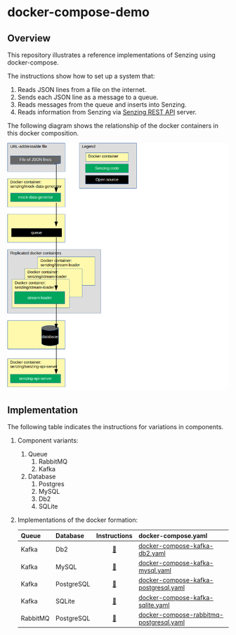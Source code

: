 # docker-compose-demo

## Overview

This repository illustrates a reference implementations of Senzing using docker-compose.

The instructions show how to set up a system that:

1. Reads JSON lines from a file on the internet.
1. Sends each JSON line as a message to a queue.
1. Reads messages from the queue and inserts into Senzing.
1. Reads information from Senzing via [Senzing REST API](https://github.com/Senzing/senzing-rest-api) server.

The following diagram shows the relationship of the docker containers in this docker composition.

![Image of architecture](docs/img-architecture/architecture.png)

## Implementation

The following table indicates the instructions for variations in components.

1. Component variants:
    1. Queue
        1. RabbitMQ
        1. Kafka
    1. Database
        1. Postgres
        1. MySQL
        1. Db2
        1. SQLite
1. Implementations of the docker formation:

    | Queue    | Database   | Instructions | docker-compose.yaml |
    |----------|------------|:------------:|---------------------|
    | Kafka    | Db2        | [:page_facing_up:](docs/docker-compose-kafka-db2/README.md) | [docker-compose-kafka-db2.yaml](docker-compose-kafka-db2.yaml) |
    | Kafka    | MySQL      | [:page_facing_up:](docs/docker-compose-kafka-mysql/README.md) | [docker-compose-kafka-mysql.yaml](docker-compose-kafka-mysql.yaml) |
    | Kafka    | PostgreSQL | [:page_facing_up:](docs/docker-compose-kafka-postgresql/README.md) | [docker-compose-kafka-postgresql.yaml](docker-compose-kafka-postgresql.yaml) |
    | Kafka    | SQLite     | [:page_facing_up:](docs/docker-compose-kafka-sqlite/README.md) | [docker-compose-kafka-sqlite.yaml](docker-compose-kafka-sqlite.yaml) |
    | RabbitMQ | PostgreSQL | [:page_facing_up:](docs/docker-compose-rabbitmq-postgresql/README.md) | [docker-compose-rabbitmq-postgresql.yaml](docker-compose-rabbitmq-postgresql.yaml) |
